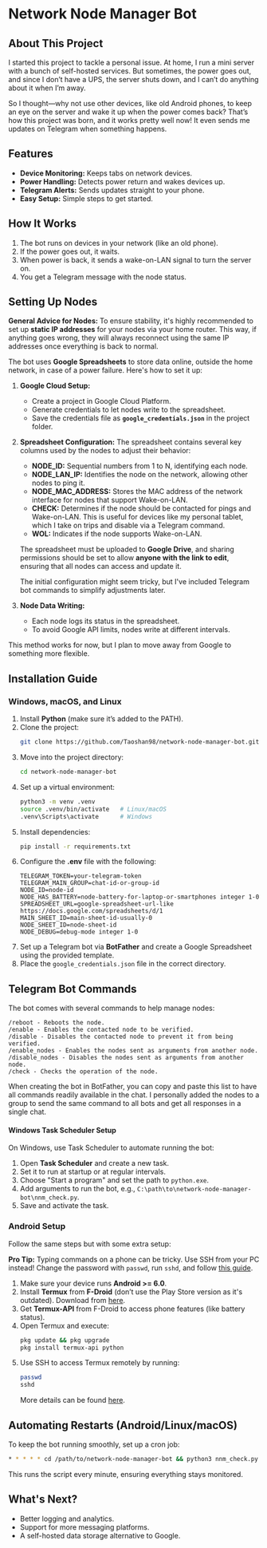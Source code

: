 # Network Node Manager Bot

## About This Project

I started this project to tackle a personal issue. At home, I run a mini server with a bunch of self-hosted services.
But sometimes, the power goes out, and since I don’t have a UPS, the server shuts down, and I can’t do anything about it
when I’m away.

So I thought—why not use other devices, like old Android phones, to keep an eye on the server and wake it up when the
power comes back? That’s how this project was born, and it works pretty well now! It even sends me updates on Telegram
when something happens.

## Features

- **Device Monitoring:** Keeps tabs on network devices.
- **Power Handling:** Detects power return and wakes devices up.
- **Telegram Alerts:** Sends updates straight to your phone.
- **Easy Setup:** Simple steps to get started.

## How It Works

1. The bot runs on devices in your network (like an old phone).
2. If the power goes out, it waits.
3. When power is back, it sends a wake-on-LAN signal to turn the server on.
4. You get a Telegram message with the node status.

## Setting Up Nodes

**General Advice for Nodes:**
To ensure stability, it's highly recommended to set up **static IP addresses** for your nodes via your home router. This
way, if anything goes wrong, they will always reconnect using the same IP addresses once everything is back to normal.

The bot uses **Google Spreadsheets** to store data online, outside the home network, in case of a power failure. Here's
how to set it up:

1. **Google Cloud Setup:**
    - Create a project in Google Cloud Platform.
    - Generate credentials to let nodes write to the spreadsheet.
    - Save the credentials file as **`google_credentials.json`** in the project folder.

2. **Spreadsheet Configuration:**
   The spreadsheet contains several key columns used by the nodes to adjust their behavior:
    - **NODE_ID:** Sequential numbers from 1 to N, identifying each node.
    - **NODE_LAN_IP:** Identifies the node on the network, allowing other nodes to ping it.
    - **NODE_MAC_ADDRESS:** Stores the MAC address of the network interface for nodes that support Wake-on-LAN.
    - **CHECK:** Determines if the node should be contacted for pings and Wake-on-LAN. This is useful for devices like
      my personal tablet, which I take on trips and disable via a Telegram command.
    - **WOL:** Indicates if the node supports Wake-on-LAN.

   The spreadsheet must be uploaded to **Google Drive**, and sharing permissions should be set to allow **anyone with
   the link to edit**, ensuring that all nodes can access and update it.

   The initial configuration might seem tricky, but I've included Telegram bot commands to simplify adjustments later.

3. **Node Data Writing:**
    - Each node logs its status in the spreadsheet.
    - To avoid Google API limits, nodes write at different intervals.

This method works for now, but I plan to move away from Google to something more flexible.

## Installation Guide

### Windows, macOS, and Linux

1. Install **Python** (make sure it’s added to the PATH).
2. Clone the project:
   ```bash
   git clone https://github.com/Taoshan98/network-node-manager-bot.git
   ```
3. Move into the project directory:
   ```bash
   cd network-node-manager-bot
   ```
4. Set up a virtual environment:
   ```bash
   python3 -m venv .venv
   source .venv/bin/activate   # Linux/macOS
   .venv\Scripts\activate      # Windows
   ```
5. Install dependencies:
   ```bash
   pip install -r requirements.txt
   ```
6. Configure the **.env** file with the following:
   ```plaintext
   TELEGRAM_TOKEN=your-telegram-token
   TELEGRAM_MAIN_GROUP=chat-id-or-group-id
   NODE_ID=node-id
   NODE_HAS_BATTERY=node-battery-for-laptop-or-smartphones integer 1-0
   SPREADSHEET_URL=google-spreadsheet-url-like https://docs.google.com/spreadsheets/d/1
   MAIN_SHEET_ID=main-sheet-id-usually-0
   NODE_SHEET_ID=node-sheet-id
   NODE_DEBUG=debug-mode integer 1-0
   ```
7. Set up a Telegram bot via **BotFather** and create a Google Spreadsheet using the provided template.
8. Place the `google_credentials.json` file in the correct directory.

## Telegram Bot Commands

The bot comes with several commands to help manage nodes:

```plaintext
/reboot - Reboots the node.
/enable - Enables the contacted node to be verified.
/disable - Disables the contacted node to prevent it from being verified.
/enable_nodes - Enables the nodes sent as arguments from another node.
/disable_nodes - Disables the nodes sent as arguments from another node.
/check - Checks the operation of the node.
```

When creating the bot in BotFather, you can copy and paste this list to have all commands readily available in the chat.
I personally added the nodes to a group to send the same command to all bots and get all responses in a single chat.

#### Windows Task Scheduler Setup

On Windows, use Task Scheduler to automate running the bot:

1. Open **Task Scheduler** and create a new task.
2. Set it to run at startup or at regular intervals.
3. Choose "Start a program" and set the path to `python.exe`.
4. Add arguments to run the bot, e.g., `C:\path\to\network-node-manager-bot\nnm_check.py`.
5. Save and activate the task.

### Android Setup

Follow the same steps but with some extra setup:

**Pro Tip:** Typing commands on a phone can be tricky. Use SSH from your PC instead! Change the password with `passwd`,
run `sshd`, and follow [this guide](https://wiki.termux.com/wiki/Remote_Access).

1. Make sure your device runs **Android >= 6.0**.
2. Install **Termux** from **F-Droid** (don’t use the Play Store version as it's outdated). Download
   from [here](https://f-droid.org).
3. Get **Termux-API** from F-Droid to access phone features (like battery status).
4. Open Termux and execute:
   ```bash
   pkg update && pkg upgrade
   pkg install termux-api python
   ```
5. Use SSH to access Termux remotely by running:
   ```bash
   passwd
   sshd
   ```
   More details can be found [here](https://wiki.termux.com/wiki/Remote_Access).

## Automating Restarts (Android/Linux/macOS)

To keep the bot running smoothly, set up a cron job:

```bash
* * * * * cd /path/to/network-node-manager-bot && python3 nnm_check.py
```

This runs the script every minute, ensuring everything stays monitored.

## What's Next?

- Better logging and analytics.
- Support for more messaging platforms.
- A self-hosted data storage alternative to Google.

